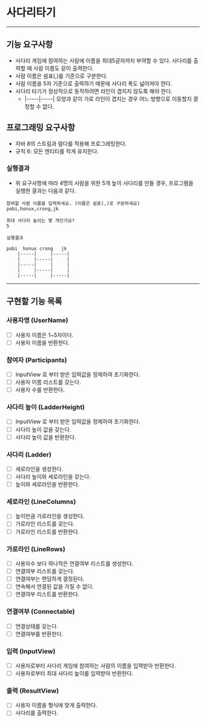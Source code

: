 # 사다리타기

---


## 기능 요구사항
- 사다리 게임에 참여하는 사람에 이름을 최대5글자까지 부여할 수 있다. 사다리를 출력할 때 사람 이름도 같이 출력한다.
- 사람 이름은 쉼표(,)를 기준으로 구분한다.
- 사람 이름을 5자 기준으로 출력하기 때문에 사다리 폭도 넓어져야 한다.
- 사다리 타기가 정상적으로 동작하려면 라인이 겹치지 않도록 해야 한다.
  - |-----|-----| 모양과 같이 가로 라인이 겹치는 경우 어느 방향으로 이동할지 결정할 수 없다.

## 프로그래밍 요구사항
- 자바 8의 스트림과 람다를 적용해 프로그래밍한다.
- 규칙 6: 모든 엔티티를 작게 유지한다.

### 실행결과
- 위 요구사항에 따라 4명의 사람을 위한 5개 높이 사다리를 만들 경우, 프로그램을 실행한 결과는 다음과 같다.
```text
참여할 사람 이름을 입력하세요. (이름은 쉼표(,)로 구분하세요)
pobi,honux,crong,jk

최대 사다리 높이는 몇 개인가요?
5

실행결과

pobi  honux crong   jk
    |-----|     |-----|
    |     |-----|     |
    |-----|     |     |
    |     |-----|     |
    |-----|     |-----|
```

---


## 구현할 기능 목록
### 사용자명 (UserName)
- [ ] 사용자 이름은 1~5자이다.
- [ ] 사용자 이름을 반환한다.

### 참여자 (Participants)
- [ ] InputView 로 부터 받은 입력값을 정제하여 초기화한다.
- [ ] 사용자 이름 리스트를 갖는다.
- [ ] 사용자 수를 반환한다.

### 사다리 높이 (LadderHeight)
- [ ] InputView 로 부터 받은 입력값을 정제하여 초기화한다.
- [ ] 사다리 높이 값을 갖는다.
- [ ] 사다리 높이 값을 반환한다.

### 사다리 (Ladder)
- [ ] 세로라인을 생성한다.
- [ ] 사다리 높이와 세로라인을 갖는다.
- [ ] 높이와 세로라인을 반환한다.

### 세로라인 (LineColumns)
- [ ] 높이만큼 가로라인을 생성한다.
- [ ] 가로라인 리스트를 갖는다.
- [ ] 가로라인 리스트를 반환한다.

### 가로라인 (LineRows)
- [ ] 사용자수 보다 하나작은 연결여부 리스트를 생성한다.
- [ ] 연결여부 리스트를 갖는다.
- [ ] 연결여부는 랜덤하게 결정된다.
- [ ] 연속해서 연결된 값을 가질 수 없다.
- [ ] 연결여부 리스트를 반환한다.

### 연결여부 (Connectable)
- [ ] 연결상태를 갖는다.
- [ ] 연결여부를 반환한다.

### 입력 (InputView)
- [ ] 사용자로부터 사다리 게임에 참여하는 사람의 이름을 입력받아 반환한다.
- [ ] 사용자로부터 최대 사다리 높이를 입력받아 반환한다. 

### 출력 (ResultView)
- [ ] 사용자 이름을 형식에 맞게 출력한다.
- [ ] 사다리를 출력한다.
